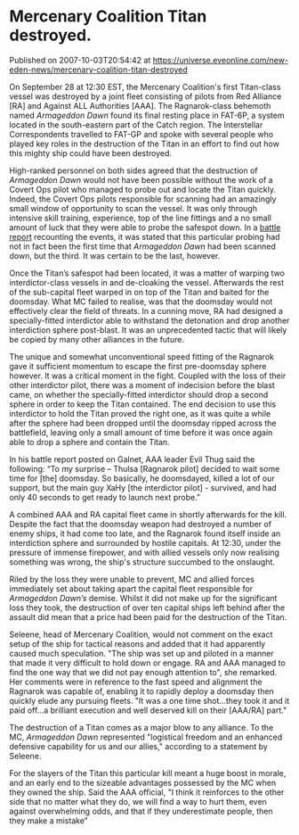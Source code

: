 # Mercenary Coalition Titan destroyed.
Published on 2007-10-03T20:54:42 at https://universe.eveonline.com/new-eden-news/mercenary-coalition-titan-destroyed

On September 28 at 12:30 EST, the Mercenary Coalition's first Titan-class vessel was destroyed by a joint fleet consisting of pilots from Red Alliance [RA] and Against ALL Authorities [AAA]. The Ragnarok-class behemoth named _Armageddon Dawn_ found its final resting place in FAT-6P, a system located in the south-eastern part of the Catch region. The Interstellar Correspondents travelled to FAT-GP and spoke with several people who played key roles in the destruction of the Titan in an effort to find out how this mighty ship could have been destroyed.

High-ranked personnel on both sides agreed that the destruction of _Armageddon Dawn_ would not have been possible without the work of a Covert Ops pilot who managed to probe out and locate the Titan quickly. Indeed, the Covert Ops pilots responsible for scanning had an amazingly small window of opportunity to scan the vessel. It was only through intensive skill training, experience, top of the line fittings and a no small amount of luck that they were able to probe the safespot down. In a [battle report](“http://myeve.eve-online.com/ingameboard.asp?a=topic&threadID=605110”) recounting the events, it was stated that this particular probing had not in fact been the first time that _Armageddon Dawn_ had been scanned down, but the third. It was certain to be the last, however. 

Once the Titan’s safespot had been located, it was a matter of warping two interdictor-class vessels in and de-cloaking the vessel. Afterwards the rest of the sub-capital fleet warped in on top of the Titan and baited for the doomsday. What MC failed to realise, was that the doomsday would not effectively clear the field of threats. In a cunning move, RA had designed a specially-fitted interdictor able to withstand the detonation and drop another interdiction sphere post-blast. It was an unprecedented tactic that will likely be copied by many other alliances in the future. 

The unique and somewhat unconventional speed fitting of the Ragnarok gave it sufficient momentum to escape the first pre-doomsday sphere however. It was a critical moment in the fight. Coupled with the loss of their other interdictor pilot, there was a moment of indecision before the blast came, on whether the specially-fitted interdictor should drop a second sphere in order to keep the Titan contained. The end decision to use this interdictor to hold the Titan proved the right one, as it was quite a while after the sphere had been dropped until the doomsday ripped across the battlefield, leaving only a small amount of time before it was once again able to drop a sphere and contain the Titan. 

In his battle report posted on Galnet, AAA leader Evil Thug said the following: “To my surprise – Thulsa [Ragnarok pilot] decided to wait some time for [the] doomsday. So basically, he doomsdayed, killed a lot of our support, but the main guy XaHy [the interdictor pilot] - survived, and had only 40 seconds to get ready to launch next probe.”

A combined AAA and RA capital fleet came in shortly afterwards for the kill. Despite the fact that the doomsday weapon had destroyed a number of enemy ships, it had come too late, and the Ragnarok found itself inside an interdiction sphere and surrounded by hostile capitals. At 12:30, under the pressure of immense firepower, and with allied vessels only now realising something was wrong, the ship's structure succumbed to the onslaught. 

Riled by the loss they were unable to prevent, MC and allied forces immediately set about taking apart the capital fleet responsible for _Armageddon Dawn’s_ demise. Whilst it did not make up for the significant loss they took, the destruction of over ten capital ships left behind after the assault did mean that a price had been paid for the destruction of the Titan. 

Seleene, head of Mercenary Coalition, would not comment on the exact setup of the ship for tactical reasons and added that it had apparently caused much speculation. "The ship was set up and piloted in a manner that made it very difficult to hold down or engage. RA and AAA managed to find the one way that we did not pay enough attention to", she remarked. Her comments were in reference to the fast speed and alignment the Ragnarok was capable of, enabling it to rapidly deploy a doomsday then quickly elude any pursuing fleets. "It was a one time shot…they took it and it paid off…a brilliant execution and well deserved kill on their [AAA/RA] part." 

The destruction of a Titan comes as a major blow to any alliance. To the MC, _Armageddon Dawn_ represented "logistical freedom and an enhanced defensive capability for us and our allies," according to a statement by Seleene. 

For the slayers of the Titan this particular kill meant a huge boost in morale, and an early end to the sizeable advantages possessed by the MC when they owned the ship. Said the AAA official, "I think it reinforces to the other side that no matter what they do, we will find a way to hurt them, even against overwhelming odds, and that if they underestimate people, then they make a mistake"
